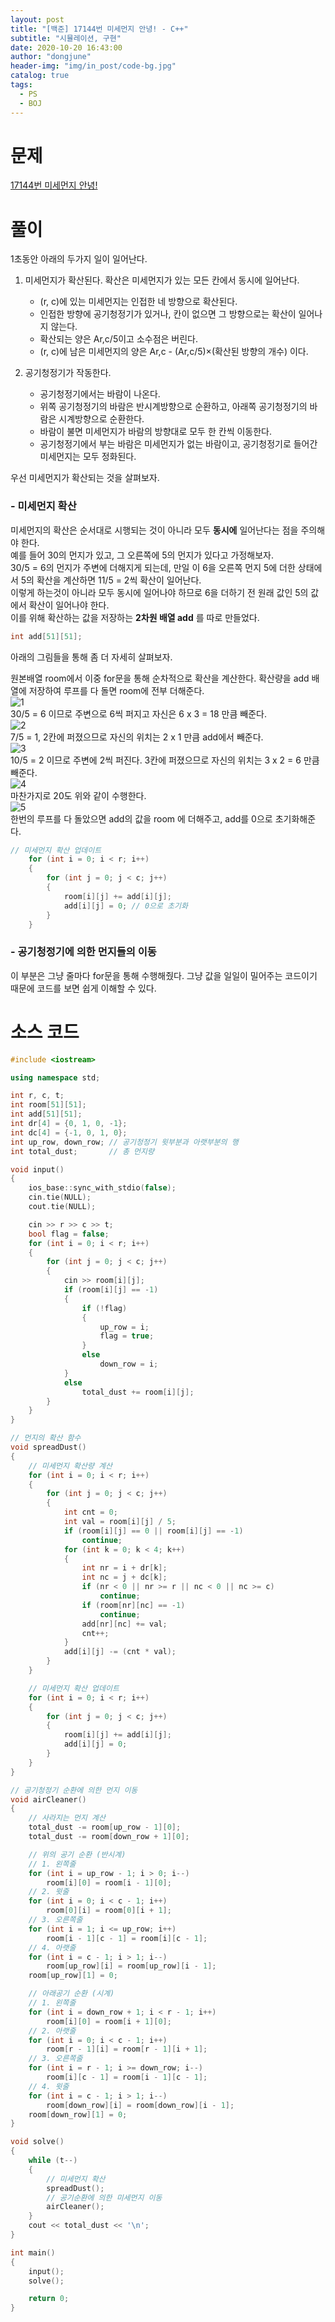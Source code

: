 ```yaml
---
layout: post
title: "[백준] 17144번 미세먼지 안녕! - C++"
subtitle: "시뮬레이션, 구현"
date: 2020-10-20 16:43:00
author: "dongjune"
header-img: "img/in_post/code-bg.jpg"
catalog: true
tags:
  - PS
  - BOJ
---
```


# 문제

[17144번 미세먼지 안녕!](https://www.acmicpc.net/problem/17144)

# 풀이

1초동안 아래의 두가지 일이 일어난다.

1. 미세먼지가 확산된다. 확산은 미세먼지가 있는 모든 칸에서 동시에 일어난다.

   - (r, c)에 있는 미세먼지는 인접한 네 방향으로 확산된다.
   - 인접한 방향에 공기청정기가 있거나, 칸이 없으면 그 방향으로는 확산이 일어나지 않는다.
   - 확산되는 양은 Ar,c/5이고 소수점은 버린다.
   - (r, c)에 남은 미세먼지의 양은 Ar,c - (Ar,c/5)×(확산된 방향의 개수) 이다.

2. 공기청정기가 작동한다.

   - 공기청정기에서는 바람이 나온다.
   - 위쪽 공기청정기의 바람은 반시계방향으로 순환하고, 아래쪽 공기청정기의 바람은 시계방향으로 순환한다.
   - 바람이 불면 미세먼지가 바람의 방향대로 모두 한 칸씩 이동한다.
   - 공기청정기에서 부는 바람은 미세먼지가 없는 바람이고, 공기청정기로 들어간 미세먼지는 모두 정화된다.

우선 미세먼지가 확산되는 것을 살펴보자.

### - 미세먼지 확산

미세먼지의 확산은 순서대로 시행되는 것이 아니라 모두 **동시에** 일어난다는 점을 주의해야 한다.  
예를 들어 30의 먼지가 있고, 그 오른쪽에 5의 먼지가 있다고 가정해보자.  
30/5 = 6의 먼지가 주변에 더해지게 되는데, 만일 이 6을 오른쪽 먼지 5에 더한 상태에서 5의 확산을 계산하면 11/5 = 2씩 확산이 일어난다.  
이렇게 하는것이 아니라 모두 동시에 일어나야 하므로 6을 더하기 전 원래 값인 5의 값에서 확산이 일어나야 한다.  
이를 위해 확산하는 값을 저장하는 **2차원 배열 add** 를 따로 만들었다.

```c++
int add[51][51];
```

아래의 그림들을 통해 좀 더 자세히 살펴보자.

원본배열 room에서 이중 for문을 통해 순차적으로 확산을 계산한다. 확산량을 add 배열에 저장하여 루프를 다 돌면 room에 전부 더해준다.  
![1](/assets/img/미세먼지1.png)  
30/5 = 6 이므로 주변으로 6씩 퍼지고 자신은 6 x 3 = 18 만큼 빼준다.  
![2](/assets/img/미세먼지2.png)  
7/5 = 1, 2칸에 퍼졌으므로 자신의 위치는 2 x 1 만큼 add에서 빼준다.  
![3](/assets/img/미세먼지3.png)  
10/5 = 2 이므로 주변에 2씩 퍼진다. 3칸에 퍼졌으므로 자신의 위치는 3 x 2 = 6 만큼 빼준다.  
![4](/assets/img/미세먼지4.png)  
마찬가지로 20도 위와 같이 수행한다.  
![5](/assets/img/미세먼지5.png)  
한번의 루프를 다 돌았으면 add의 값을 room 에 더해주고, add를 0으로 초기화해준다.

```c++
// 미세먼지 확산 업데이트
    for (int i = 0; i < r; i++)
    {
        for (int j = 0; j < c; j++)
        {
            room[i][j] += add[i][j];
            add[i][j] = 0; // 0으로 초기화
        }
    }
```

### - 공기청정기에 의한 먼지들의 이동

이 부분은 그냥 줄마다 for문을 통해 수행해줬다. 그냥 값을 일일이 밀어주는 코드이기 때문에 코드를 보면 쉽게 이해할 수 있다.

# 소스 코드

```c++
#include <iostream>

using namespace std;

int r, c, t;
int room[51][51];
int add[51][51];
int dr[4] = {0, 1, 0, -1};
int dc[4] = {-1, 0, 1, 0};
int up_row, down_row; // 공기청정기 윗부분과 아랫부분의 행
int total_dust;       // 총 먼지량

void input()
{
    ios_base::sync_with_stdio(false);
    cin.tie(NULL);
    cout.tie(NULL);

    cin >> r >> c >> t;
    bool flag = false;
    for (int i = 0; i < r; i++)
    {
        for (int j = 0; j < c; j++)
        {
            cin >> room[i][j];
            if (room[i][j] == -1)
            {
                if (!flag)
                {
                    up_row = i;
                    flag = true;
                }
                else
                    down_row = i;
            }
            else
                total_dust += room[i][j];
        }
    }
}

// 먼지의 확산 함수
void spreadDust()
{
    // 미세먼지 확산량 계산
    for (int i = 0; i < r; i++)
    {
        for (int j = 0; j < c; j++)
        {
            int cnt = 0;
            int val = room[i][j] / 5;
            if (room[i][j] == 0 || room[i][j] == -1)
                continue;
            for (int k = 0; k < 4; k++)
            {
                int nr = i + dr[k];
                int nc = j + dc[k];
                if (nr < 0 || nr >= r || nc < 0 || nc >= c)
                    continue;
                if (room[nr][nc] == -1)
                    continue;
                add[nr][nc] += val;
                cnt++;
            }
            add[i][j] -= (cnt * val);
        }
    }

    // 미세먼지 확산 업데이트
    for (int i = 0; i < r; i++)
    {
        for (int j = 0; j < c; j++)
        {
            room[i][j] += add[i][j];
            add[i][j] = 0;
        }
    }
}

// 공기청정기 순환에 의한 먼지 이동
void airCleaner()
{
    // 사라지는 먼지 계산
    total_dust -= room[up_row - 1][0];
    total_dust -= room[down_row + 1][0];

    // 위의 공기 순환 (반시계)
    // 1. 왼쪽줄
    for (int i = up_row - 1; i > 0; i--)
        room[i][0] = room[i - 1][0];
    // 2. 윗줄
    for (int i = 0; i < c - 1; i++)
        room[0][i] = room[0][i + 1];
    // 3. 오른쪽줄
    for (int i = 1; i <= up_row; i++)
        room[i - 1][c - 1] = room[i][c - 1];
    // 4. 아랫줄
    for (int i = c - 1; i > 1; i--)
        room[up_row][i] = room[up_row][i - 1];
    room[up_row][1] = 0;

    // 아래공기 순환 (시계)
    // 1. 왼쪽줄
    for (int i = down_row + 1; i < r - 1; i++)
        room[i][0] = room[i + 1][0];
    // 2. 아랫줄
    for (int i = 0; i < c - 1; i++)
        room[r - 1][i] = room[r - 1][i + 1];
    // 3. 오른쪽줄
    for (int i = r - 1; i >= down_row; i--)
        room[i][c - 1] = room[i - 1][c - 1];
    // 4. 윗줄
    for (int i = c - 1; i > 1; i--)
        room[down_row][i] = room[down_row][i - 1];
    room[down_row][1] = 0;
}

void solve()
{
    while (t--)
    {
        // 미세먼지 확산
        spreadDust();
        // 공기순환에 의한 미세먼지 이동
        airCleaner();
    }
    cout << total_dust << '\n';
}

int main()
{
    input();
    solve();

    return 0;
}
```
